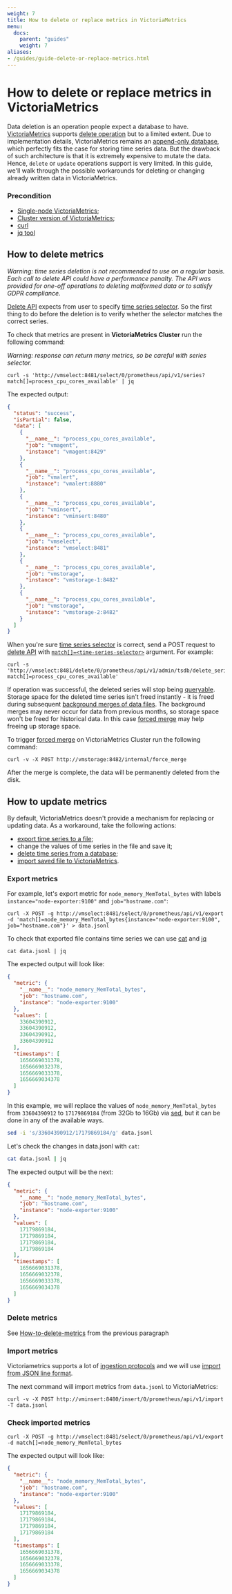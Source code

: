 ```yaml
---
weight: 7
title: How to delete or replace metrics in VictoriaMetrics
menu:
  docs:
    parent: "guides"
    weight: 7
aliases:
- /guides/guide-delete-or-replace-metrics.html
---
```

# How to delete or replace metrics in VictoriaMetrics 

Data deletion is an operation people expect a database to have. [VictoriaMetrics](https://victoriametrics.com) supports 
[delete operation](https://docs.victoriametrics.com/Single-server-VictoriaMetrics.html#how-to-delete-time-series) but to a limited extent. Due to implementation details, VictoriaMetrics remains an [append-only database](https://en.wikipedia.org/wiki/Append-only), which perfectly fits the case for storing time series data. But the drawback of such architecture is that it is extremely expensive to mutate the data. Hence, `delete` or `update` operations support is very limited. In this guide, we'll walk through the possible workarounds for deleting or changing already written data in VictoriaMetrics.

### Precondition

- [Single-node VictoriaMetrics](https://docs.victoriametrics.com/Single-server-VictoriaMetrics.html);
- [Cluster version of VictoriaMetrics](https://docs.victoriametrics.com/cluster-victoriametrics/);
- [curl](https://curl.se/docs/manual.html)
- [jq tool](https://stedolan.github.io/jq/)

## How to delete metrics

_Warning: time series deletion is not recommended to use on a regular basis. Each call to delete API could have a performance penalty. The API was provided for one-off operations to deleting malformed data or to satisfy GDPR compliance._

[Delete API](https://docs.victoriametrics.com/Single-server-VictoriaMetrics.html#how-to-delete-time-series) expects from user to specify [time series selector](https://prometheus.io/docs/prometheus/latest/querying/basics/#time-series-selectors). So the first thing to do before the deletion is to verify whether the selector matches the correct series.

To check that metrics are present in **VictoriaMetrics Cluster** run the following command:

_Warning: response can return many metrics, so be careful with series selector._


```curl
curl -s 'http://vmselect:8481/select/0/prometheus/api/v1/series?match[]=process_cpu_cores_available' | jq
```


The expected output:

```json
{
  "status": "success",
  "isPartial": false,
  "data": [
    {
      "__name__": "process_cpu_cores_available",
      "job": "vmagent",
      "instance": "vmagent:8429"
    },
    {
      "__name__": "process_cpu_cores_available",
      "job": "vmalert",
      "instance": "vmalert:8880"
    },
    {
      "__name__": "process_cpu_cores_available",
      "job": "vminsert",
      "instance": "vminsert:8480"
    },
    {
      "__name__": "process_cpu_cores_available",
      "job": "vmselect",
      "instance": "vmselect:8481"
    },
    {
      "__name__": "process_cpu_cores_available",
      "job": "vmstorage",
      "instance": "vmstorage-1:8482"
    },
    {
      "__name__": "process_cpu_cores_available",
      "job": "vmstorage",
      "instance": "vmstorage-2:8482"
    }
  ]
}

```

When you're sure [time series selector](https://prometheus.io/docs/prometheus/latest/querying/basics/#time-series-selectors) is correct, send a POST request to [delete API](https://docs.victoriametrics.com/url-examples/#apiv1admintsdbdelete_series) with [`match[]=<time-series-selector>`](https://prometheus.io/docs/prometheus/latest/querying/basics/#time-series-selectors) argument. For example:


```curl
curl -s 'http://vmselect:8481/delete/0/prometheus/api/v1/admin/tsdb/delete_series?match[]=process_cpu_cores_available'
```


If operation was successful, the deleted series will stop being [queryable](https://docs.victoriametrics.com/keyconcepts/#query-data). Storage space for the deleted time series isn't freed instantly - it is freed during subsequent [background merges of data files](https://medium.com/@valyala/how-victoriametrics-makes-instant-snapshots-for-multi-terabyte-time-series-data-e1f3fb0e0282). The background merges may never occur for data from previous months, so storage space won't be freed for historical data. In this case [forced merge](https://docs.victoriametrics.com/Single-server-VictoriaMetrics.html#forced-merge) may help freeing up storage space.

To trigger [forced merge](https://docs.victoriametrics.com/Single-server-VictoriaMetrics.html#forced-merge) on VictoriaMetrics Cluster run the following command:


```curl
curl -v -X POST http://vmstorage:8482/internal/force_merge
```

After the merge is complete, the data will be permanently deleted from the disk.

## How to update metrics

By default, VictoriaMetrics doesn't provide a mechanism for replacing or updating data. As a workaround, take the following actions:

- [export time series to a file](https://docs.victoriametrics.com/url-examples/#apiv1export);
- change the values of time series in the file and save it;
- [delete time series from a database](https://docs.victoriametrics.com/url-examples/#apiv1admintsdbdelete_series);
- [import saved file to VictoriaMetrics](https://docs.victoriametrics.com/url-examples/#apiv1import).

### Export metrics

For example, let's export metric for `node_memory_MemTotal_bytes` with labels `instance="node-exporter:9100"` and `job="hostname.com"`:


```curl
curl -X POST -g http://vmselect:8481/select/0/prometheus/api/v1/export -d 'match[]=node_memory_MemTotal_bytes{instance="node-exporter:9100", job="hostname.com"}' > data.jsonl
```


To check that exported file contains time series we can use [cat](https://man7.org/linux/man-pages/man1/cat.1.html) and [jq](https://stedolan.github.io/jq/download/)


```curl
cat data.jsonl | jq
```


The expected output will look like:

```json
{
  "metric": {
    "__name__": "node_memory_MemTotal_bytes",
    "job": "hostname.com",
    "instance": "node-exporter:9100"
  },
  "values": [
    33604390912,
    33604390912,
    33604390912,
    33604390912
  ],
  "timestamps": [
    1656669031378,
    1656669032378,
    1656669033378,
    1656669034378
  ]
}

```

In this example, we will replace the values of `node_memory_MemTotal_bytes` from `33604390912` to `17179869184` (from 32Gb to 16Gb) via [sed](https://linux.die.net/man/1/sed), but it can be done in any of the available ways.

```sh
sed -i 's/33604390912/17179869184/g' data.jsonl
```

Let's check the changes in data.jsonl with `cat`:

```sh
cat data.jsonl | jq
```

The expected output will be the next:

```json
{
  "metric": {
    "__name__": "node_memory_MemTotal_bytes",
    "job": "hostname.com",
    "instance": "node-exporter:9100"
  },
  "values": [
    17179869184,
    17179869184,
    17179869184,
    17179869184
  ],
  "timestamps": [
    1656669031378,
    1656669032378,
    1656669033378,
    1656669034378
  ]
}
```

### Delete metrics

See [How-to-delete-metrics](https://docs.victoriametrics.com/guides/guide-delete-or-replace-metrics.html#how-to-delete-metrics) from the previous paragraph

### Import metrics

Victoriametrics supports a lot of [ingestion protocols](https://docs.victoriametrics.com/Single-server-VictoriaMetrics.html#how-to-import-time-series-data) and we will use [import from JSON line format](https://docs.victoriametrics.com/Single-server-VictoriaMetrics.html#how-to-import-data-in-json-line-format).

The next command will import metrics from `data.jsonl` to VictoriaMetrics:


```curl
curl -v -X POST http://vminsert:8480/insert/0/prometheus/api/v1/import -T data.jsonl
```

### Check imported metrics


```curk
curl -X POST -g http://vmselect:8481/select/0/prometheus/api/v1/export -d match[]=node_memory_MemTotal_bytes
```


The expected output will look like:

```json
{
  "metric": {
    "__name__": "node_memory_MemTotal_bytes",
    "job": "hostname.com",
    "instance": "node-exporter:9100"
  },
  "values": [
    17179869184,
    17179869184,
    17179869184,
    17179869184
  ],
  "timestamps": [
    1656669031378,
    1656669032378,
    1656669033378,
    1656669034378
  ]
}
```
